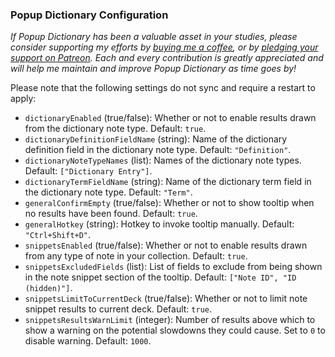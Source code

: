 ### Popup Dictionary Configuration

*If Popup Dictionary has been a valuable asset in your studies, please consider  supporting my efforts by [buying me a coffee](https://ko-fi.com/X8X0L4YV), or by [pledging your support on Patreon](https://www.patreon.com/glutanimate). Each and every contribution is greatly appreciated and will help me maintain and improve Popup Dictionary as time goes by!*

Please note that the following settings do not sync and require a restart to apply:

- `dictionaryEnabled` (true/false): Whether or not to enable results drawn from the dictionary note type. Default: `true`.
- `dictionaryDefinitionFieldName` (string): Name of the dictionary definition field in the dictionary note type. Default: `"Definition"`.
- `dictionaryNoteTypeNames` (list): Names of the dictionary note types. Default: `["Dictionary Entry"]`.
- `dictionaryTermFieldName` (string): Name of the dictionary term field in the dictionary note type. Default: `"Term"`.
- `generalConfirmEmpty` (true/false): Whether or not to show tooltip when no results have been found. Default: `true`.
- `generalHotkey` (string): Hotkey to invoke tooltip manually. Default: `"Ctrl+Shift+D"`.
- `snippetsEnabled` (true/false): Whether or not to enable results drawn from any type of note in your collection. Default: `true`.
- `snippetsExcludedFields` (list): List of fields to exclude from being shown in the note snippet section of the tooltip. Default: `["Note ID", "ID (hidden)"]`.
- `snippetsLimitToCurrentDeck` (true/false): Whether or not to limit note snippet results to current deck. Default: `true`.
- `snippetsResultsWarnLimit` (integer): Number of results above which to show a warning on the potential slowdowns they could cause. Set to `0` to disable warning. Default: `1000`.